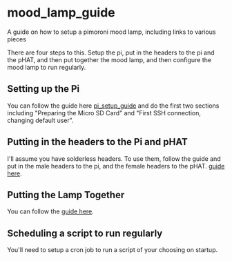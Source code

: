 # mood_lamp_guide
A guide on how to setup a pimoroni mood lamp, including links to various pieces

There are four steps to this. Setup the pi, put in the headers to the pi and the pHAT, and then put together the mood lamp, and then configure the mood lamp to run regularly.

## Setting up the Pi
You can follow the guide here [pi_setup_guide](https://github.com/MZandtheRaspberryPi/pi_headless_setup) and do the first two sections including "Preparing the Micro SD Card" and "First SSH connection, changing default user". 

## Putting in the headers to the Pi and pHAT
I'll assume you have solderless headers. To use them, follow the guide and put in the male headers to the pi, and the female headers to the pHAT. [guide here](https://learn.pimoroni.com/tutorial/sandyj/fitting-hammer-headers).

## Putting the Lamp Together
You can follow the [guide here](https://learn.pimoroni.com/tutorial/sandyj/fitting-hammer-headers).

## Scheduling a script to run regularly
You'll need to setup a cron job to run a script of your choosing on startup.

